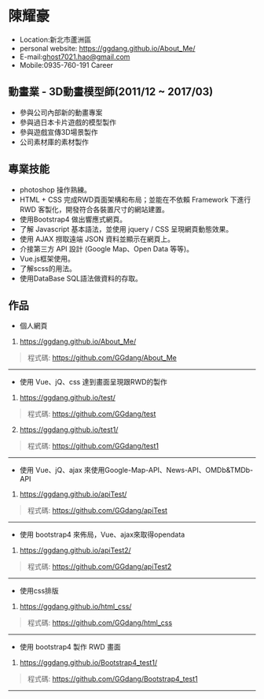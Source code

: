 # 陳耀豪
* Location:新北市蘆洲區
* personal website: https://ggdang.github.io/About_Me/
* E-mail:ghost7021.hao@gmail.com
* Mobile:0935-760-191
Career
## 動畫業 - 3D動畫模型師(2011/12 ~ 2017/03)
* 參與公司內部新的動畫專案
* 參與過日本卡片遊戲的模型製作
* 參與遊戲宣傳3D場景製作
* 公司素材庫的素材製作
## 專業技能
* photoshop 操作熟練。
* HTML + CSS 完成RWD頁面架構和布局；並能在不依賴 Framework 下進行 RWD 客製化，開發符合各裝置尺寸的網站建置。
* 使用Bootstrap4 做出響應式網頁。
* 了解 Javascript 基本語法，並使用 jquery / CSS 呈現網頁動態效果。
* 使用 AJAX 撈取遠端 JSON 資料並顯示在網頁上。
* 介接第三方 API 設計 (Google Map、Open Data 等等)。
* Vue.js框架使用。
* 了解scss的用法。
* 使用DataBase SQL語法做資料的存取。
## 作品
* 個人網頁
1. https://ggdang.github.io/About_Me/
> 程式碼: https://github.com/GGdang/About_Me
***
* 使用 Vue、jQ、css 達到畫面呈現跟RWD的製作
1. https://ggdang.github.io/test/
> 程式碼: https://github.com/GGdang/test
2. https://ggdang.github.io/test1/
> 程式碼: https://github.com/GGdang/test1
***
* 使用 Vue、jQ、ajax 來使用Google-Map-API、News-API、OMDb&TMDb-API
1. https://ggdang.github.io/apiTest/
> 程式碼: https://github.com/GGdang/apiTest
***
* 使用 bootstrap4 來佈局，Vue、ajax來取得opendata
1. https://ggdang.github.io/apiTest2/
> 程式碼: https://github.com/GGdang/apiTest2
***
* 使用css排版
1. https://ggdang.github.io/html_css/
> 程式碼: https://github.com/GGdang/html_css
***
* 使用 bootstrap4 製作 RWD 畫面
1. https://ggdang.github.io/Bootstrap4_test1/
>程式碼: https://github.com/GGdang/Bootstrap4_test1
***
